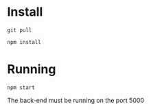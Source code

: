# Install 
`git pull`

`npm install`

# Running
`npm start`

The back-end must be running on the port 5000
